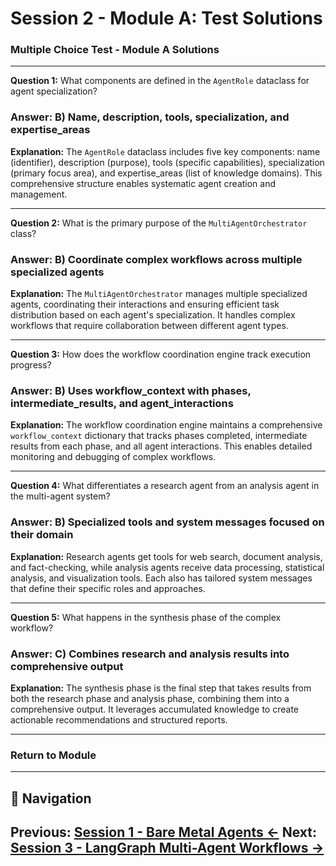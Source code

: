# Session 2 - Module A: Test Solutions

### Multiple Choice Test - Module A Solutions

---

**Question 1:** What components are defined in the `AgentRole` dataclass for agent specialization?

### Answer: B) Name, description, tools, specialization, and expertise_areas

**Explanation:** The `AgentRole` dataclass includes five key components: name (identifier), description (purpose), tools (specific capabilities), specialization (primary focus area), and expertise_areas (list of knowledge domains). This comprehensive structure enables systematic agent creation and management.

---

**Question 2:** What is the primary purpose of the `MultiAgentOrchestrator` class?

### Answer: B) Coordinate complex workflows across multiple specialized agents

**Explanation:** The `MultiAgentOrchestrator` manages multiple specialized agents, coordinating their interactions and ensuring efficient task distribution based on each agent's specialization. It handles complex workflows that require collaboration between different agent types.

---

**Question 3:** How does the workflow coordination engine track execution progress?

### Answer: B) Uses workflow_context with phases, intermediate_results, and agent_interactions

**Explanation:** The workflow coordination engine maintains a comprehensive `workflow_context` dictionary that tracks phases completed, intermediate results from each phase, and all agent interactions. This enables detailed monitoring and debugging of complex workflows.

---

**Question 4:** What differentiates a research agent from an analysis agent in the multi-agent system?

### Answer: B) Specialized tools and system messages focused on their domain

**Explanation:** Research agents get tools for web search, document analysis, and fact-checking, while analysis agents receive data processing, statistical analysis, and visualization tools. Each also has tailored system messages that define their specific roles and approaches.

---

**Question 5:** What happens in the synthesis phase of the complex workflow?

### Answer: C) Combines research and analysis results into comprehensive output

**Explanation:** The synthesis phase is the final step that takes results from both the research phase and analysis phase, combining them into a comprehensive output. It leverages accumulated knowledge to create actionable recommendations and structured reports.

---

### Return to Module
---

## 🧭 Navigation

**Previous:** [Session 1 - Bare Metal Agents ←](Session1_Bare_Metal_Agents.md)
**Next:** [Session 3 - LangGraph Multi-Agent Workflows →](Session3_LangGraph_Multi_Agent_Workflows.md)
---
